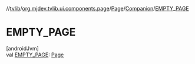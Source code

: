 //[tvlib](../../../../index.md)/[org.mjdev.tvlib.ui.components.page](../../index.md)/[Page](../index.md)/[Companion](index.md)/[EMPTY_PAGE](-e-m-p-t-y_-p-a-g-e.md)

# EMPTY_PAGE

[androidJvm]\
val [EMPTY_PAGE](-e-m-p-t-y_-p-a-g-e.md): [Page](../index.md)
